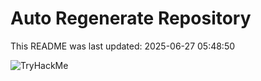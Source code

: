 # Auto Regenerate Repository

This README was last updated: 2025-06-27 05:48:50

 ![TryHackMe](https://tryhackme.com/badge/533634)